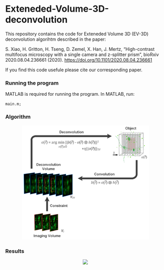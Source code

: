 # Exteneded-Volume-3D-deconvolution
This repository contains the code for Exteneded Volume 3D (EV-3D) deconvolution algorihtm described in the paper:

S. Xiao, H. Gritton, H. Tseng, D. Zemel, X. Han, J. Mertz, “High-contrast multifocus microscopy with a single camera and z-splitter prism”, bioRxiv 2020.08.04.236661 (2020). https://doi.org/10.1101/2020.08.04.236661

If you find this code usefule please cite our corresponding paper.

### Running the program
MATLAB is required for running the program. In MATLAB, run:
```
main.m;
```

### Algorithm
<p align="center">
  <img src="/images/algorithm.png" width="400"">
</p>

### Results
<p align="center">
  <img src="/images/results.png" width="600"">
</p>
